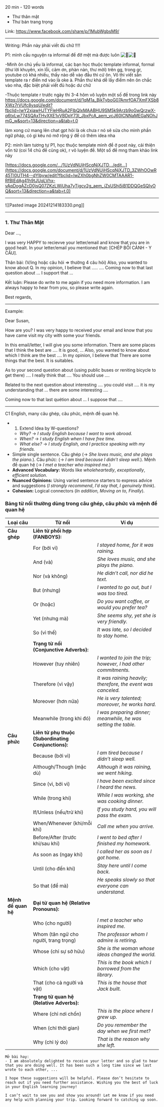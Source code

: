 20 min - 120 words 
- Thư thân mật 
- Thư bán trang trọng 

Link: https://www.facebook.com/share/p/1MubWgbsM9/


---

Writing: Phần này phải viết đủ chữ !!!!

P1: mình cầu nguyện ra informal để đỡ mệt mà được luôn ![🙏](https://static.xx.fbcdn.net/images/emoji.php/v9/t80/1/16/1f64f.png)![🫰](https://static.xx.fbcdn.net/images/emoji.php/v9/t43/1/16/1faf0.png) 

-Mình ôn chủ yếu là informal, các bạn học thuộc template informal, formal (thư lời khuyên, xin lỗi, cảm ơn, phàn nàn, thư mời) trên gg, trong gr, youtube có khá nhiều, thấy nào dễ vào đầu thì cứ ôn. Vô thi viết sẵn template ra r điền nd vào là oke à. Phần thư khá dễ lấy điểm nên ôn chắc vào nha, đặc biệt phải viết đủ hoặc dư chữ

-Thuộc template r trước ngày thi 3-4 hôm vô luyện một số đề trong link này https://docs.google.com/document/d/1qM1a_BjkTyboG07AmrfOA7XmFXSb8XWz7rVUfc8ysqU/edit?fbclid=IwY2xjawHJTYFleHRuA2FlbQIxMAABHU9SM5k9Arzb9oGwQrzwX-q6txLw774SQAxTHvXXE1vVBDpY73l_JbxPcA_aem_vcJ60lCNNaMEGaNOhJmG_w&sort=13&direction=a&tab=t.0

làm xong cứ mang lên chat gpt hỏi là ok chưa r nó sẽ sửa cho mình phần ngữ pháp, có gì kêu nó mở rộng ý để có thêm idea nha

P2: mình làm tương tự P1, học thuộc template mình để ở post này, cải thiện vốn từ (coi 14 chủ đề cũng ok), r vô luyện đề. Một số đề mng tham khảo link này

[https://docs.google.com/.../1UzVdNUiHScqNjXJTD.../edit...](https://docs.google.com/document/d/1UzVdNUiHScqNjXJTD_3ZWhOOwR45TI0UTH4--dYlbyw/edit?fbclid=IwZXh0bgNhZW0CMTAAAR1-RfBIEdAg41h9tJUqLVhx-vAqDogAZcD0jsQ07ZKzLWiUha7yTjgcv2g_aem_jZsUShj5iB1DDQGeSQIyOQ&sort=13&direction=a&tab=t.0)


---

![[Pasted image 20241214183330.png]]



---
### 1. Thư Thân Mật 

Dear ..., 

I was very HAPPY to recievve your letter/email and know that you are in good healt. In your letter/email you mentioned that: [CHÉP BỐI CẢNH - Y CẦU]. 


Thân bài: (V/ing hoặc câu hỏi => thường 4 câu hỏi)
Also, you wanted to know about Q. In my opinion, I believe that ..... 
....
Coming now to that last question about ... I support that ... 



Kết luận: 
Please do write to me again if you need more information. I am always happy to hear from you, so please write again. 

Best regards, 


---
Example: 

Dear Susan, 

How are you? 
I was very happy to received your email and know that you have came visit my city with some your friends. 

In this email/letter, I will give you some information. There are some places that I think the best are .... It is good, ...
Also, you wanted to know about which I think are the best .... In my opinion, I believe that There are some things that the best. It is suitables. 

As to your second question about (using public buses or reniting bicycle to get there) .... I really think that .... You should use ....

Related to the next question about interesting .... you could visit .... it is my understanding that ... there are some interesting .... 

Coming now to that last quétion about ... I suppose that .... 

--- 
C1 English, many câu ghép, câu phức, mệnh đề quan hệ. 
- 1. Extend Idea by W-questions? 
    - _Why?_ → _I study English because I want to work abroad._
    - _When?_ → _I study English when I have free time._
    - _What else?_ → _I study English, and I practice speaking with my friends._
- Simple single sentence. Câu ghép (→ _She loves music, and she plays the piano._). Câu phức: (→ _I am tired because I didn’t sleep well._). Mệnh đề quan hệ (→ _I met a teacher who inspired me._)
- **Advanced Vocabulary:** Words like _wholeheartedly_, _exceptionally_, _efficient solution_.
- **Nuanced Opinions:** Using varied sentence starters to express advice and suggestions (_I strongly recommend_, _I’d say that_, _I genuinely think_).
- **Cohesion:** Logical connectors (_In addition, Moving on to, Finally_).

### **Bảng từ nối thường dùng trong câu ghép, câu phức và mệnh đề quan hệ**

|**Loại câu**|**Từ nối**|**Ví dụ**|
|---|---|---|
|**Câu ghép**|**Liên từ phối hợp (FANBOYS):**||
||For (bởi vì)|_I stayed home, for it was raining._|
||And (và)|_She loves music, and she plays the piano._|
||Nor (và không)|_He didn’t call, nor did he text._|
||But (nhưng)|_I wanted to go out, but I was too tired._|
||Or (hoặc)|_Do you want coffee, or would you prefer tea?_|
||Yet (nhưng mà)|_She seems shy, yet she is very friendly._|
||So (vì thế)|_It was late, so I decided to stay home._|
||**Trạng từ nối (Conjunctive Adverbs):**||
||However (tuy nhiên)|_I wanted to join the trip; however, I had other commitments._|
||Therefore (vì vậy)|_It was raining heavily; therefore, the event was canceled._|
||Moreover (hơn nữa)|_He is very talented; moreover, he works hard._|
||Meanwhile (trong khi đó)|_I was preparing dinner; meanwhile, he was setting the table._|
|**Câu phức**|**Liên từ phụ thuộc (Subordinating Conjunctions):**||
||Because (bởi vì)|_I am tired because I didn’t sleep well._|
||Although/Though (mặc dù)|_Although it was raining, we went hiking._|
||Since (vì, bởi vì)|_I have been excited since I heard the news._|
||While (trong khi)|_While I was working, she was cooking dinner._|
||If/Unless (nếu/trừ khi)|_If you study hard, you will pass the exam._|
||When/Whenever (khi/mỗi khi)|_Call me when you arrive._|
||Before/After (trước khi/sau khi)|_I went to bed after I finished my homework._|
||As soon as (ngay khi)|_I called her as soon as I got home._|
||Until (cho đến khi)|_Stay here until I come back._|
||So that (để mà)|_He speaks slowly so that everyone can understand._|
|**Mệnh đề quan hệ**|**Đại từ quan hệ (Relative Pronouns):**||
||Who (cho người)|_I met a teacher who inspired me._|
||Whom (tân ngữ cho người, trang trọng)|_The professor whom I admire is retiring._|
||Whose (chỉ sự sở hữu)|_She is the woman whose ideas changed the world._|
||Which (cho vật)|_This is the book which I borrowed from the library._|
||That (cho cả người và vật)|_This is the house that Jack built._|
||**Trạng từ quan hệ (Relative Adverbs):**||
||Where (chỉ nơi chốn)|_This is the place where I grew up._|
||When (chỉ thời gian)|_Do you remember the day when we first met?_|
||Why (chỉ lý do)|_That is the reason why she left._|

```
Mở bài hay: 
- I am absolutely delighted to receive your letter and so glad to hear that you are doing well. It has been such a long time since we last wrote to each other, ...
```


```
I hope these suggestions will be helpful. Please don’t hesitate to reach out if you need further assistance. Wishing you the best of luck in your English learning journey!

I can’t wait to see you and show you around! Let me know if you need any help with planning your trip. Looking forward to catching up soon.
```

